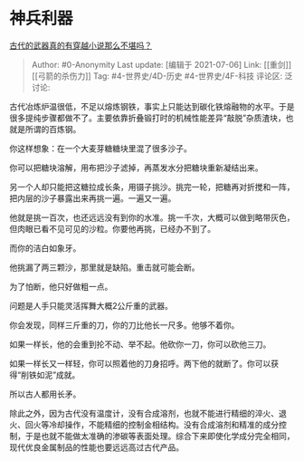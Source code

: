 # 神兵利器
[古代的武器真的有穿越小说那么不堪吗？](https://www.zhihu.com/question/305568853/answer/557301822)

> Author: #0-Anonymity
> Last update: [编辑于 2021-07-06]
> Link: [[重剑]] [[弓箭的杀伤力]]
> Tag: #4-世界史/4D-历史 #4-世界史/4F-科技
> 评论区:
> 泛讨论:

古代冶炼炉温很低，不足以熔炼钢铁，事实上只能达到碳化铁熔融物的水平。于是很多提纯步骤都做不了。主要依靠折叠锻打时的机械性能差异“敲脱”杂质渣块，也就是所谓的百炼钢。

你这样想象：在一个大麦芽糖糖块里混了很多沙子。

你可以把糖块溶解，用布把沙子滤掉，再蒸发水分把糖块重新凝结出来。

另一个人却只能把这糖拉成长条，用镊子挑沙。挑完一轮，把糖再对折搅和一阵，把内层的沙子暴露出来再挑一遍。一遍又一遍。

他就是挑一百次，也还远远没有到你的水准。挑一千次，大概可以做到略带灰色，但肉眼已看不见可见的沙粒。你要他再挑，已经办不到了。

而你的洁白如象牙。

他挑漏了两三颗沙，那里就是缺陷。重击就可能会断。

为了怕断，他只好做粗一点。

问题是人手只能灵活挥舞大概2公斤重的武器。

你会发现，同样三斤重的刀，你的刀比他长一尺多。他够不着你。

如果一样长，他的会重到抡不动、举不起。他砍你一刀，你可以砍他三刀。

如果一样长又一样轻，你可以照着他的刀身招呼。两下他的就断了。你可以获得“削铁如泥”成就。

所以古人都用长矛。

除此之外，因为古代没有温度计，没有合成溶剂，也就不能进行精细的淬火、退火、回火等冷却操作，不能精细的控制金相结构。没有合成溶剂和精准的成分控制，于是也就不能做太准确的渗碳等表面处理。综合下来即使化学成分完全相同，现代优良金属制品的性能也要远远高过古代产品。
